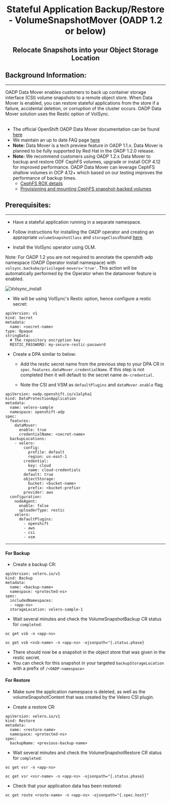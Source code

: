 <h1 align="center">Stateful Application Backup/Restore - VolumeSnapshotMover (OADP 1.2 or below)</h1>
<h2 align="center">Relocate Snapshots into your Object Storage Location</h2>

<h2>Background Information:<a id="pre-reqs"></a></h2>
<hr style="height:1px;border:none;color:#333;">

OADP Data Mover enables customers to back up container storage interface (CSI) volume snapshots to a remote object store. When Data Mover is enabled, you can restore stateful applications from the store if a failure, accidental deletion, or corruption of the cluster occurs. OADP Data Mover solution uses the Restic option of VolSync.<br><br>

- The official OpenShift OADP Data Mover documentation can be found [here](https://docs.openshift.com/container-platform/4.12/backup_and_restore/application_backup_and_restore/backing_up_and_restoring/backing-up-applications.html#oadp-using-data-mover-for-csi-snapshots_backing-up-applications)
- We maintain an up to date FAQ page [here](https://access.redhat.com/articles/5456281)
- <b>Note:</b> Data Mover is a tech preview feature in OADP 1.1.x.  Data Mover is planned to be fully supported by Red Hat in the OADP 1.2.0 release.
- <b>Note:</b> We recommend customers using OADP 1.2.x Data Mover to backup and restore ODF CephFS volumes, upgrade or install OCP 4.12 for improved performance.  OADP Data Mover can leverage CephFS shallow volumes in OCP 4.12+ which based on our testing improves the performance of backup times.
  - [CephFS ROX details](https://issues.redhat.com/browse/RHSTOR-4287)
  - [Provisioning and mounting CephFS snapshot-backed volumes](https://github.com/ceph/ceph-csi/blob/devel/docs/cephfs-snapshot-backed-volumes.md)

<h2>Prerequisites:<a id="pre-reqs"></a></h2>

<hr style="height:1px;border:none;color:#333;">

- Have a stateful application running in a separate namespace.

- Follow instructions for installing the OADP operator and creating an
appropriate `volumeSnapshotClass` and `storageClass`found [here](/docs/examples/CSI/csi_example.md).

- Install the VolSync operator using OLM.

Note: For OADP 1.2 you are not required to annotate the openshift-adp namespace (OADP Operator install namespace) with `volsync.backube/privileged-movers='true'`. This action
will be automatically performed by the Operator when the datamover feature is enabled.

![Volsync_install](/docs/images/volsync_install.png)

- We will be using VolSync's Restic option, hence configure a restic secret:

```
apiVersion: v1
kind: Secret
metadata:
  name: <secret-name>
type: Opaque
stringData:
  # The repository encryption key
  RESTIC_PASSWORD: my-secure-restic-password
```

- Create a DPA similar to below:
  - Add the restic secret name from the previous step to your DPA CR in `spec.features.dataMover.credentialName`.
    If this step is not completed then it will default to the secret name `dm-credential`.

  - Note the CSI and VSM as `defaultPlugins` and `dataMover.enable` flag.


```
apiVersion: oadp.openshift.io/v1alpha1
kind: DataProtectionApplication
metadata:
  name: velero-sample
  namespace: openshift-adp
spec:
  features:
    dataMover:
      enable: true
      credentialName: <secret-name>
  backupLocations:
    - velero:
        config:
          profile: default
          region: us-east-1
        credential:
          key: cloud
          name: cloud-credentials
        default: true
        objectStorage:
          bucket: <bucket-name>
          prefix: <bucket-prefix>
        provider: aws
  configuration:
    nodeAgent:
      enable: false
      uploaderType: restic
    velero:
      defaultPlugins:
        - openshift
        - aws
        - csi
        - vsm
```

<hr style="height:1px;border:none;color:#333;">

<h4> For Backup <a id="backup"></a></h4>

- Create a backup CR:

```
apiVersion: velero.io/v1
kind: Backup
metadata:
  name: <backup-name>
  namespace: <protected-ns>
spec:
  includedNamespaces:
  - <app-ns>
  storageLocation: velero-sample-1
```

- Wait several minutes and check the VolumeSnapshotBackup CR status for `completed`:

`oc get vsb -n <app-ns>`

`oc get vsb <vsb-name> -n <app-ns> -ojsonpath="{.status.phase}`

- There should now be a snapshot in the object store that was given in the restic secret.
- You can check for this snapshot in your targeted `backupStorageLocation` with a
prefix of `/<OADP-namespace>`

<h4> For Restore <a id="restore"></a></h4>

- Make sure the application namespace is deleted, as well as the volumeSnapshotContent
  that was created by the Velero CSI plugin.

- Create a restore CR:

```
apiVersion: velero.io/v1
kind: Restore
metadata:
  name: <restore-name>
  namespace: <protected-ns>
spec:
  backupName: <previous-backup-name>
```

- Wait several minutes and check the VolumeSnapshotRestore CR status for `completed`:

`oc get vsr -n <app-ns>`

`oc get vsr <vsr-name> -n <app-ns> -ojsonpath="{.status.phase}`

- Check that your application data has been restored:

`oc get route <route-name> -n <app-ns> -ojsonpath="{.spec.host}"`
